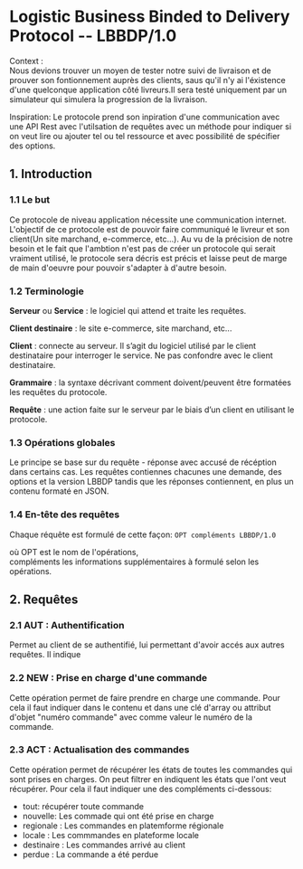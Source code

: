 # Logistic Business Binded to Delivery Protocol -- LBBDP/1.0

Context :  
Nous devions trouver un moyen de tester notre suivi de livraison et de prouver son fontionnement auprès des clients, saus qu'il n'y ai l'éxistence d'une quelconque application côté livreurs.Il sera testé uniquement par un simulateur qui simulera la progression de la livraison. 

Inspiration:
Le protocole prend son inpiration d'une communication avec une API Rest avec l'utilsation de requêtes avec un méthode pour indiquer si on veut lire ou ajouter tel ou tel ressource et avec possibilité de spécifier des options. 


## 1.   Introduction

### 1.1 Le but

Ce protocole de niveau application nécessite une communication internet.
L'objectif de ce protocole est de pouvoir faire communiqué le livreur et son client(Un site marchand, e-commerce, etc...). Au vu de la précision de notre besoin et le fait que l'ambtion n'est pas de créer un protocole qui serait vraiment utilisé, le protocole sera décris est précis et laisse peut de marge de main d'oeuvre pour pouvoir s'adapter à d'autre besoin.


### 1.2 Terminologie

**Serveur** ou **Service** : le logiciel qui attend et traite les requêtes.  

**Client destinaire** : le site e-commerce, site marchand, etc...  

**Client** : connecte au serveur. Il s’agit du logiciel utilisé par le client destinataire pour interroger le service. Ne pas confondre avec le client destinataire.   

**Grammaire** :   la syntaxe décrivant comment doivent/peuvent être formatées les
requêtes du protocole.  

**Requête** : une action faite sur le serveur par le biais d’un client en utilisant le protocole.  

### 1.3 Opérations globales

Le principe se base sur du requête - réponse avec accusé de récéption dans certains cas.
Les requêtes contiennes chacunes une demande, des options et la version LBBDP tandis que les réponses contiennent, en plus un contenu formaté en JSON.

### 1.4 En-tête des requêtes

Chaque réquête est formulé de cette façon:
`OPT compléments LBBDP/1.0`

où OPT est le nom de l'opérations,  
compléments les informations supplémentaires à formulé selon les opérations.


## 2. Requêtes

### 2.1 AUT : Authentification

Permet au client de se authentifié, lui permettant d'avoir accés aux autres requêtes.
Il indique 

### 2.2 NEW : Prise en charge d'une commande

Cette opération permet de faire prendre en charge une commande. 
Pour cela il faut indiquer dans le contenu et dans une clé d'array ou attribut d'objet "numéro commande" avec comme valeur le numéro de la commande.

### 2.3 ACT : Actualisation des commandes 

Cette opération permet de récupérer les états de toutes les commandes qui sont prises en charges. On peut filtrer en indiquent les états que l'ont veut récupérer.
Pour cela il faut indiquer une des compléments ci-dessous:  
- tout: récupérer toute commande
- nouvelle: Les commade qui ont été prise en charge
- regionale : Les commandes en platemforme régionale
- locale : Les commmandes en plateforme locale
- destinaire : Les commandes arrivé au client
- perdue : La commande a été perdue

















